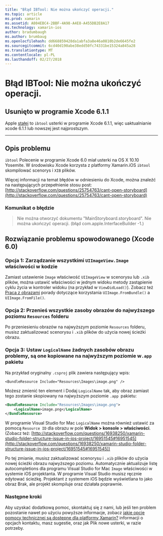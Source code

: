 ```yaml
---
title: "Błąd IBTool: Nie można ukończyć operacji."
ms.topic: article
ms.prod: xamarin
ms.assetid: A804EBC4-2BBF-4A98-A4E8-A455DB2E8A17
ms.technology: xamarin-ios
author: bradumbaugh
ms.author: brumbaug
ms.openlocfilehash: dd668859428da1abfa3a8e46a0810b2de6645fe2
ms.sourcegitcommit: 6cd40d190abe38edd50fc74331be15324a845a28
ms.translationtype: MT
ms.contentlocale: pl-PL
ms.lasthandoff: 02/27/2018
---
```

# <a name="ibtool-error-the-operation-couldnt-be-completed"></a>Błąd IBTool: Nie można ukończyć operacji.

## <a name="fixed-in-xcode-611"></a>Usunięto w programie Xcode 6.1.1

Apple [stałej](https://developer.apple.com/library/content/documentation/Xcode/Conceptual/RN-Xcode-Archive/Chapters/xc6_release_notes.html#//apple_ref/doc/uid/TP40016994-CH4-SW1) to `ibtool` usterki w programie Xcode 6.1.1, więc uaktualnianie xcode 6.1.1 lub nowszej jest najprostszym.

* * *

## <a name="description-of-the-problem"></a>Opis problemu

`ibtool` Polecenie w programie Xcode 6.0 miał usterki na OS X 10.10 Yosemite. W środowisku Xcode korzysta z platformy Xamarin.iOS `ibtool` skompilować scenorys i `XIB` plików.

Więcej informacji na temat błędów w odniesieniu do Xcode, można znaleźć na następujących przepełnienie stosu post: [http://stackoverflow.com/questions/25754763/cant-open-storyboard](http://stackoverflow.com/questions/25754763/cant-open-storyboard)

### <a name="error-message"></a>Komunikat o błędzie

> Nie można otworzyć dokumentu "MainStoryboard.storyboard". Nie można ukończyć operacji. (błąd com.apple.InterfaceBuilder -1.)

## <a name="workarounds-for-xcode-60"></a>Rozwiązanie problemu spowodowanego (Xcode 6.0)

### <a name="option-1-manage-all-uiimageviewimage-properties-in-code"></a>Opcja 1: Zarządzanie wszystkimi `UIImageView.Image` właściwości w kodzie

Zamiast ustawienie `Image` właściwość `UIImageView` w scenorysu lub `.xib` plików, można ustawić właściwości w jednym widoku metody zastąpienie cyklu życia w kontroler widoku (na przykład w `ViewDidLoad()`). Zobacz też [Praca z obrazami](~/ios/app-fundamentals/images-icons/index.md) porady dotyczące korzystania `UIImage.FromBundle()` a `UIImage.FromFile()`.

### <a name="option-2-move-all-of-the-image-resources-to-the-top-level-resources-folder"></a>Opcja 2: Przenieś wszystkie zasoby obrazów do najwyższego poziomu `Resources` folderu

Po przeniesieniu obrazów na najwyższym poziomie `Resources` folderu, musisz zaktualizować scenorysu i `.xib` plików do użycia nowej ścieżki obrazu.

### <a name="option-3-set-the-logicalname-for-any-problematic-image-assets-so-they-are-copied-to-the-top-level-of-theapp-bundle"></a>Opcja 3: Ustaw `LogicalName` żadnych zasobów obrazu problemy, są one kopiowane na najwyższym poziomie w`.app` pakietu

Na przykład oryginalny `.csproj` plik zawiera następujący wpis:

`<BundleResource Include="Resources\Images\image.png" />`

Możesz zmienić ten element i Dodaj `LogicalName` tak, aby obraz zamiast tego zostanie skopiowany na najwyższym poziomie `.app `pakietu:

```xml
<BundleResource Include="Resources\Images\image.png">
    <LogicalName>image.png</LogicalName>
</BundleResource>
```

W programie Visual Studio for Mac `LogicalName` można również ustawić za pomocą `Resource ID` dla obrazu w pole **Widok > konsole > właściwości**. (Zobacz też: [http://stackoverflow.com/questions/16938250/xamarin-studio-folder-structure-issue-in-ios-project/16951545#16951545](http://stackoverflow.com/questions/16938250/xamarin-studio-folder-structure-issue-in-ios-project/16951545#16951545))

Po tej zmianie, musisz zaktualizować scenorysu i `.xib` plików do użycia nowej ścieżki obrazu najwyższego poziomu. Automatycznie aktualizuje listę autocompletions dla programu Visual Studio for Mac `Image` właściwości w systemie iOS projektanta. W programie Visual Studio musisz ręcznie edytować ścieżkę. Projektant z systemem iOS będzie wyświetlana to jako obraz Brak, ale projekt skompiluje oraz działała poprawnie.

### <a name="next-steps"></a>Następne kroki

Aby uzyskać dodatkową pomoc, skontaktuj się z nami, lub jeśli ten problem pozostanie nawet po użyciu powyższe informacje, zobacz [jakie opcje pomocy technicznej są dostępne dla platformy Xamarin?](~/cross-platform/troubleshooting/support-options.md) informacji o opcjach kontaktu, masz sugestie, oraz jak Plik nowe usterki, w razie potrzeby. 

